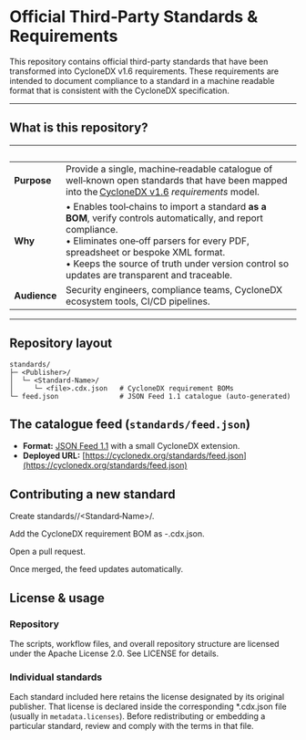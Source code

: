 # Official Third‑Party Standards & Requirements
This repository contains official third-party standards that have been transformed into CycloneDX v1.6 requirements.
These requirements are intended to document compliance to a standard in a machine readable format that is consistent with
the CycloneDX specification.

---

## What is this repository?

| &nbsp;       | &nbsp;                                                                                                                                                                                                                                                                                          |
|--------------|-------------------------------------------------------------------------------------------------------------------------------------------------------------------------------------------------------------------------------------------------------------------------------------------------|
| **Purpose**  | Provide a single, machine‑readable catalogue of well‑known open standards that have been mapped into the [CycloneDX v1.6](https://cyclonedx.org/) *requirements* model.                                                                                                                         |
| **Why**      | • Enables tool‑chains to import a standard **as a BOM**, verify controls automatically, and report compliance.<br>• Eliminates one‑off parsers for every PDF, spreadsheet or bespoke XML format.<br>• Keeps the source of truth under version control so updates are transparent and traceable. |
| **Audience** | Security engineers, compliance teams, CycloneDX ecosystem tools, CI/CD pipelines.                                                                                                                                                                                                               |

---

## Repository layout

```text
standards/
├─ <Publisher>/
│  └─ <Standard‑Name>/
│     └─ <file>.cdx.json   # CycloneDX requirement BOMs
└─ feed.json               # JSON Feed 1.1 catalogue (auto‑generated)
```

## The catalogue feed (`standards/feed.json`)

* **Format:** [JSON Feed 1.1](https://www.jsonfeed.org/version/1.1) with a small CycloneDX extension.
* **Deployed URL:** [https://cyclonedx.org/standards/feed.json](https://cyclonedx.org/standards/feed.json)

## Contributing a new standard
Create standards/<Publisher>/<Standard‑Name>/.

Add the CycloneDX requirement BOM as <standard>-<version>.cdx.json.

Open a pull request.

Once merged, the feed updates automatically.

## License & usage
### Repository
The scripts, workflow files, and overall repository structure are licensed under the
Apache License 2.0. See LICENSE for details.

### Individual standards
Each standard included here retains the license designated by its original publisher.
That license is declared inside the corresponding *.cdx.json file (usually in `metadata.licenses`).
Before redistributing or embedding a particular standard, review and comply with the terms in that file.
